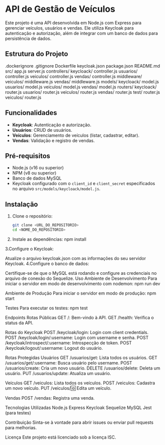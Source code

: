 # API de Gestão de Veículos

Este projeto é uma API desenvolvida em Node.js com Express para gerenciar veículos, usuários e vendas. Ele utiliza Keycloak para autenticação e autorização, além de integrar com um banco de dados para persistência de dados.

## Estrutura do Projeto
.dockerignore 
.gitignore 
Dockerfile 
keycloak.json 
package.json 
README.md 
src/
  app.js
  server.js
  controllers/ 
    keycloack/ 
      controller.js 
    usuarios/ 
      controller.js 
    veiculos/ 
      controller.js 
    vendas/ 
      controller.js 
  middleware/ 
    veiculos/ 
      middleware.js 
    vendas/ 
      middleware.js 
  models/ 
    keycloack/ 
      model.js 
    usuarios/ 
      model.js 
    veiculos/ 
      model.js 
    vendas/ 
      model.js 
  routers/ 
    keycloack/ 
      router.js 
    usuarios/
      router.js
    veiculos/
      router.js
    vendas/ 
      router.js
    test/ 
      router.js
    veiculos/
      router.js


## Funcionalidades

- **Keycloak**: Autenticação e autorização.
- **Usuários**: CRUD de usuários.
- **Veículos**: Gerenciamento de veículos (listar, cadastrar, editar).
- **Vendas**: Validação e registro de vendas.

## Pré-requisitos

- Node.js (v16 ou superior)
- NPM (v8 ou superior)
- Banco de dados MySQL
- Keycloak configurado com o `client_id` e `client_secret` especificados no arquivo `src/models/keycloack/model.js`.

## Instalação

1. Clone o repositório:
   ```bash
   git clone <URL_DO_REPOSITORIO>
   cd <NOME_DO_REPOSITORIO>

2. Instale as dependências:
npm install

3.Configure o Keycloak:

Atualize o arquivo keycloak.json com as informações do seu servidor Keycloak.
4.Configure o banco de dados:

Certifique-se de que o MySQL está rodando e configure as credenciais no arquivo de conexão do Sequelize.
Uso
Ambiente de Desenvolvimento
Para iniciar o servidor em modo de desenvolvimento com nodemon:
npm run dev

Ambiente de Produção
Para iniciar o servidor em modo de produção:
npm start

Testes
Para executar os testes:
npm test

Endpoints
Rotas Públicas
GET /: Bem-vindo à API.
GET /health: Verifica o status da API.

Rotas do Keycloak
POST /keycloak/login: Login com client credentials.
POST /keycloak/login/:username: Login com username e senha.
POST /keycloak/introspect/:username: Introspecção de token.
POST /keycloak/logout/:username: Logout do usuário.

Rotas Protegidas
Usuários
GET /usuarios/get: Lista todos os usuários.
GET /usuarios/get/:username: Busca usuário pelo username.
POST /usuarios/create: Cria um novo usuário.
DELETE /usuarios/delete: Deleta um usuário.
PUT /usuarios/update: Atualiza um usuário.

Veículos
GET /veiculos: Lista todos os veículos.
POST /veiculos: Cadastra um novo veículo.
PUT /veiculos/:id: Edita um veículo.

Vendas
POST /vendas: Registra uma venda.

Tecnologias Utilizadas
Node.js
Express
Keycloak
Sequelize
MySQL
Jest (para testes)

Contribuição
Sinta-se à vontade para abrir issues ou enviar pull requests para melhorias.

Licença
Este projeto está licenciado sob a licença ISC.